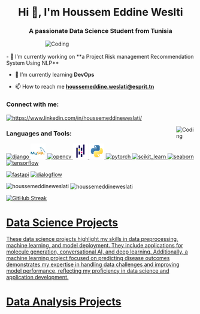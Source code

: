 <h1 align="center">Hi 👋, I'm Houssem Eddine Weslti</h1>
<h3 align="center">A passionate Data Science Student from Tunisia</h3>
<img align="right" alt="Coding" width="400" src="https://camo.githubusercontent.com/c1dcb74cc1c1835b1d716f5051499a2814c683c806b15f04b0eba492863703e9/68747470733a2f2f63646e2e6472696262626c652e636f6d2f75736572732f3733303730332f73637265656e73686f74732f363538313234332f6176656e746f2e676966">
<br></br>
- 🔭 I’m currently working on **a Project Risk management Recommendation System Using NLP**

- 🌱 I’m currently learning **DevOps**

- 📫 How to reach me **houssemeddine.weslati@esprit.tn**

<h3 align="left">Connect with me:</h3>
<p align="left">
<a href="https://www.linkedin.com/in/houssemeddineweslati" target="blank"><img align="center" src="https://raw.githubusercontent.com/rahuldkjain/github-profile-readme-generator/master/src/images/icons/Social/linked-in-alt.svg" alt="https://www.linkedin.com/in/houssemeddineweslati/" height="30" width="40" /></a>
</p>
<img align="right" alt="Coding" width="50" src="https://media3.giphy.com/media/v1.Y2lkPTc5MGI3NjExeXB6cmxtemc5Y2NzNDVjYWo4N2todzg3MzhiMmo5ZnY5cDdhY2htZCZlcD12MV9pbnRlcm5hbF9naWZfYnlfaWQmY3Q9cw/9PekRRQ0WlrRVwynAk/giphy.gif">

<h3 align="left">Languages and Tools:</h3>
<p align="left"> <a href="https://www.djangoproject.com/" target="_blank" rel="noreferrer"> <img src="https://cdn.worldvectorlogo.com/logos/django.svg" alt="django" width="40" height="40"/> </a> <a href="https://www.mysql.com/" target="_blank" rel="noreferrer"> <img src="https://raw.githubusercontent.com/devicons/devicon/master/icons/mysql/mysql-original-wordmark.svg" alt="mysql" width="40" height="40"/> </a> <a href="https://opencv.org/" target="_blank" rel="noreferrer"> <img src="https://www.vectorlogo.zone/logos/opencv/opencv-icon.svg" alt="opencv" width="40" height="40"/> </a> <a href="https://pandas.pydata.org/" target="_blank" rel="noreferrer"> <img src="https://raw.githubusercontent.com/devicons/devicon/2ae2a900d2f041da66e950e4d48052658d850630/icons/pandas/pandas-original.svg" alt="pandas" width="40" height="40"/> </a> <a href="https://www.python.org" target="_blank" rel="noreferrer"> <img src="https://raw.githubusercontent.com/devicons/devicon/master/icons/python/python-original.svg" alt="python" width="40" height="40"/> </a> <a href="https://pytorch.org/" target="_blank" rel="noreferrer"> <img src="https://www.vectorlogo.zone/logos/pytorch/pytorch-icon.svg" alt="pytorch" width="40" height="40"/> </a> <a href="https://scikit-learn.org/" target="_blank" rel="noreferrer"> <img src="https://upload.wikimedia.org/wikipedia/commons/0/05/Scikit_learn_logo_small.svg" alt="scikit_learn" width="40" height="40"/> </a> <a href="https://seaborn.pydata.org/" target="_blank" rel="noreferrer"> <img src="https://seaborn.pydata.org/_images/logo-mark-lightbg.svg" alt="seaborn" width="40" height="40"/> </a> <a href="https://www.tensorflow.org" target="_blank" rel="noreferrer"> <img src="https://www.vectorlogo.zone/logos/tensorflow/tensorflow-icon.svg" alt="tensorflow" width="40" height="40"/> </a> </p>
<a href="https://fastapi.tiangolo.com/" target="_blank" rel="noreferrer"> <img src="https://seeklogo.com/images/F/fastapi-logo-541BAA112F-seeklogo.com.png" alt="fastapi" width="40" height="40"/></a>
<a href="https://cloud.google.com/dialogflow" target="_blank" rel="noreferrer"> <img src="https://seeklogo.com/images/D/dialogflow-logo-534FF34238-seeklogo.com.png" alt="dialogflow" width="40" height="40"/> </a> 
<p><img align="left" src="https://github-readme-stats.vercel.app/api/top-langs?username=houssemeddineweslati&show_icons=true&locale=en&layout=compact" alt="houssemeddineweslati" /></p>

<p>&nbsp;<img align="center" src="https://github-readme-stats.vercel.app/api?username=houssemeddineweslati&show_icons=true&locale=en" alt="houssemeddineweslati" /></p>
<a href="https://git.io/streak-stats"><img src="https://streak-stats.demolab.com?user=HoussemEddineWeslati" alt="GitHub Streak" /></a>

<h1 align="left"><a href="https://github.com/HoussemEddineWeslati/Data-Science-Projects">Data Science Projects</h1>
These data science projects highlight my skills in data preprocessing, machine learning, and model deployment. They include applications for molecule generation, conversational AI, and deep learning. Additionally, a machine learning project focused on predicting disease outcomes demonstrates my expertise in handling data challenges and improving model performance, reflecting my proficiency in data science and application development.

<h1 align="left"><a href="https://github.com/HoussemEddineWeslati/Data-Analysis-Projects">Data Analysis Projects</a></h1>



